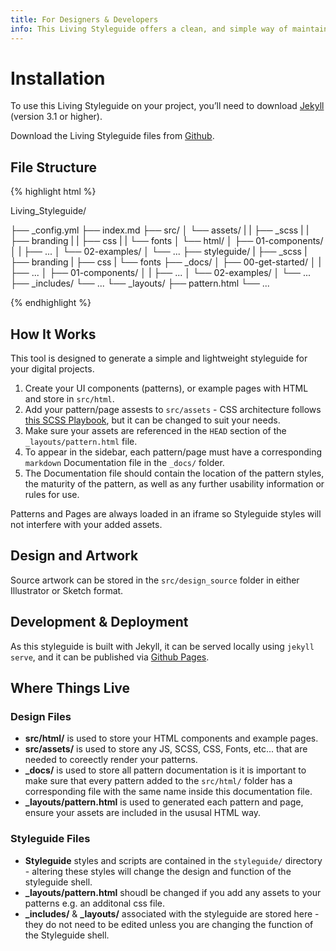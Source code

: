 ```yaml
---
title: For Designers & Developers
info: This Living Styleguide offers a clean, and simple way of maintaining visual design. All UI components (patterns) are built with an HTML foundation.
---
```


# Installation

To use this Living Styleguide on your project, you’ll need to download [Jekyll](http://jekyllrb.com/) (version 3.1 or higher).

Download the Living Styleguide files from [Github](https://github.com/matthewelsom/Living_Styleguide).

## File Structure

{% highlight html %}

Living_Styleguide/

├── _config.yml
├── index.md
├── src/
│   └── assets/
|   |   ├── _scss
|   |   ├── branding
|   |   ├── css
|   |   └── fonts
│   └── html/
│       ├── 01-components/
│       |   ├── ...
│       └── 02-examples/
│           └── ...
├── styleguide/
|   ├── _scss
|   ├── branding
|   ├── css
|   └── fonts
├── _docs/
│   ├── 00-get-started/
│   |   ├── ...
│   ├── 01-components/
│   |   ├── ...
│   └── 02-examples/
│       └── ...
├── _includes/
    └── ...
└── _layouts/
    ├── pattern.html
    └── ...

{% endhighlight %}

## How It Works

This tool is designed to generate a simple and lightweight styleguide for your digital projects.  

1. Create your UI components (patterns), or example pages with HTML and store in `src/html`.
2. Add your pattern/page assests to `src/assets` - CSS architecture follows [this SCSS Playbook](http://matthewelsom.com/blog/simple-scss-playbook.html), but it can be changed to suit your needs.
3. Make sure your assets are referenced in the `HEAD` section of the `_layouts/pattern.html` file. 
4. To appear in the sidebar, each pattern/page must have a corresponding `markdown` Documentation file in the `_docs/` folder.
5. The Documentation file should contain the location of the pattern styles, the maturity of the pattern, as well as any further usability information or rules for use.

Patterns and Pages are always loaded in an iframe so Styleguide styles will not interfere with your added assets.

## Design and Artwork

Source artwork can be stored in the `src/design_source` folder in either Illustrator or Sketch format.

## Development & Deployment

As this styleguide is built with Jekyll, it can be served locally using `jekyll serve`, and it can be published via [Github Pages](https://pages.github.com/).

## Where Things Live

### Design Files

- **src/html/** is used to store your HTML components and example pages.
- **src/assets/** is used to store any JS, SCSS, CSS, Fonts, etc... that are needed to coreectly render your patterns.
- **_docs/** is used to store all pattern documentation is it is important to make sure that every pattern added to the `src/html/` folder has a corresponding file with the same name inside this documentation file.
- **_layouts/pattern.html** is used to generated each pattern and page, ensure your assets are included in the ususal HTML way.

### Styleguide Files

- **Styleguide** styles and scripts are contained in the `styleguide/` directory - altering these styles will change the design and function of the styleguide shell.
- **_layouts/pattern.html** shoudl be changed if you add any assets to your patterns e.g. an additonal css file.
- **_includes/** & **_layouts/** associated with the styleguide are stored here - they do not need to be edited unless you are changing the function of the Styleguide shell.